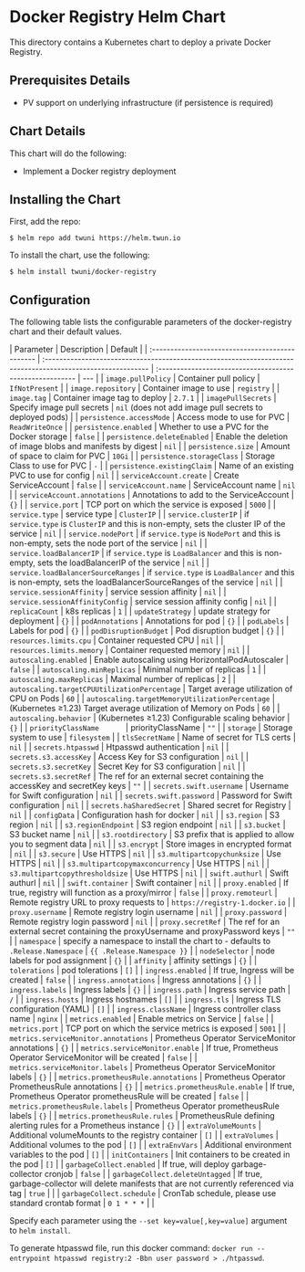 # Docker Registry Helm Chart

This directory contains a Kubernetes chart to deploy a private Docker Registry.

## Prerequisites Details

- PV support on underlying infrastructure (if persistence is required)

## Chart Details

This chart will do the following:

- Implement a Docker registry deployment

## Installing the Chart

First, add the repo:

```console
$ helm repo add twuni https://helm.twun.io
```

To install the chart, use the following:

```console
$ helm install twuni/docker-registry
```

## Configuration

The following table lists the configurable parameters of the docker-registry chart and
their default values.

| Parameter                                       | Description                                                                                                 | Default                                                  |
| :---------------------------------------------- | :---------------------------------------------------------------------------------------------------------- | :------------------------------------------------------- | --- |
| `image.pullPolicy`                              | Container pull policy                                                                                       | `IfNotPresent`                                           |
| `image.repository`                              | Container image to use                                                                                      | `registry`                                               |
| `image.tag`                                     | Container image tag to deploy                                                                               | `2.7.1`                                                  |
| `imagePullSecrets`                              | Specify image pull secrets                                                                                  | `nil` (does not add image pull secrets to deployed pods) |
| `persistence.accessMode`                        | Access mode to use for PVC                                                                                  | `ReadWriteOnce`                                          |
| `persistence.enabled`                           | Whether to use a PVC for the Docker storage                                                                 | `false`                                                  |
| `persistence.deleteEnabled`                     | Enable the deletion of image blobs and manifests by digest                                                  | `nil`                                                    |
| `persistence.size`                              | Amount of space to claim for PVC                                                                            | `10Gi`                                                   |
| `persistence.storageClass`                      | Storage Class to use for PVC                                                                                | `-`                                                      |
| `persistence.existingClaim`                     | Name of an existing PVC to use for config                                                                   | `nil`                                                    |
| `serviceAccount.create`                         | Create ServiceAccount                                                                                       | `false`                                                  |
| `serviceAccount.name`                           | ServiceAccount name                                                                                         | `nil`                                                    |
| `serviceAccount.annotations`                    | Annotations to add to the ServiceAccount                                                                    | `{}`                                                     |
| `service.port`                                  | TCP port on which the service is exposed                                                                    | `5000`                                                   |
| `service.type`                                  | service type                                                                                                | `ClusterIP`                                              |
| `service.clusterIP`                             | if `service.type` is `ClusterIP` and this is non-empty, sets the cluster IP of the service                  | `nil`                                                    |
| `service.nodePort`                              | if `service.type` is `NodePort` and this is non-empty, sets the node port of the service                    | `nil`                                                    |
| `service.loadBalancerIP`                        | if `service.type` is `LoadBalancer` and this is non-empty, sets the loadBalancerIP of the service           | `nil`                                                    |
| `service.loadBalancerSourceRanges`              | if `service.type` is `LoadBalancer` and this is non-empty, sets the loadBalancerSourceRanges of the service | `nil`                                                    |
| `service.sessionAffinity`                       | service session affinity                                                                                    | `nil`                                                    |
| `service.sessionAffinityConfig`                 | service session affinity config                                                                             | `nil`                                                    |
| `replicaCount`                                  | k8s replicas                                                                                                | `1`                                                      |
| `updateStrategy`                                | update strategy for deployment                                                                              | `{}`                                                     |
| `podAnnotations`                                | Annotations for pod                                                                                         | `{}`                                                     |
| `podLabels`                                     | Labels for pod                                                                                              | `{}`                                                     |
| `podDisruptionBudget`                           | Pod disruption budget                                                                                       | `{}`                                                     |
| `resources.limits.cpu`                          | Container requested CPU                                                                                     | `nil`                                                    |
| `resources.limits.memory`                       | Container requested memory                                                                                  | `nil`                                                    |
| `autoscaling.enabled`                           | Enable autoscaling using HorizontalPodAutoscaler                                                            | `false`                                                  |
| `autoscaling.minReplicas`                       | Minimal number of replicas                                                                                  | `1`                                                      |
| `autoscaling.maxReplicas`                       | Maximal number of replicas                                                                                  | `2`                                                      |
| `autoscaling.targetCPUUtilizationPercentage`    | Target average utilization of CPU on Pods                                                                   | `60`                                                     |
| `autoscaling.targetMemoryUtilizationPercentage` | (Kubernetes ≥1.23) Target average utilization of Memory on Pods                                             | `60`                                                     |
| `autoscaling.behavior`                          | (Kubernetes ≥1.23) Configurable scaling behavior                                                            | `{}`                                                     |
| `priorityClassName      `                       | priorityClassName                                                                                           | `""`                                                     |
| `storage`                                       | Storage system to use                                                                                       | `filesystem`                                             |
| `tlsSecretName`                                 | Name of secret for TLS certs                                                                                | `nil`                                                    |
| `secrets.htpasswd`                              | Htpasswd authentication                                                                                     | `nil`                                                    |
| `secrets.s3.accessKey`                          | Access Key for S3 configuration                                                                             | `nil`                                                    |
| `secrets.s3.secretKey`                          | Secret Key for S3 configuration                                                                             | `nil`                                                    |
| `secrets.s3.secretRef`                          | The ref for an external secret containing the accessKey and secretKey keys                                  | `""`                                                     |
| `secrets.swift.username`                        | Username for Swift configuration                                                                            | `nil`                                                    |
| `secrets.swift.password`                        | Password for Swift configuration                                                                            | `nil`                                                    |
| `secrets.haSharedSecret`                        | Shared secret for Registry                                                                                  | `nil`                                                    |
| `configData`                                    | Configuration hash for docker                                                                               | `nil`                                                    |
| `s3.region`                                     | S3 region                                                                                                   | `nil`                                                    |
| `s3.regionEndpoint`                             | S3 region endpoint                                                                                          | `nil`                                                    |
| `s3.bucket`                                     | S3 bucket name                                                                                              | `nil`                                                    |
| `s3.rootdirectory`                              | S3 prefix that is applied to allow you to segment data                                                      | `nil`                                                    |
| `s3.encrypt`                                    | Store images in encrypted format                                                                            | `nil`                                                    |
| `s3.secure`                                     | Use HTTPS                                                                                                   | `nil`                                                    |
| `s3.multipartcopychunksize`                     | Use HTTPS                                                                                                   | `nil`                                                    |
| `s3.multipartcopymaxconcurrency`                | Use HTTPS                                                                                                   | `nil`                                                    |
| `s3.multipartcopythresholdsize`                 | Use HTTPS                                                                                                   | `nil`                                                    |
| `swift.authurl`                                 | Swift authurl                                                                                               | `nil`                                                    |
| `swift.container`                               | Swift container                                                                                             | `nil`                                                    |
| `proxy.enabled`                                 | If true, registry will function as a proxy/mirror                                                           | `false`                                                  |
| `proxy.remoteurl`                               | Remote registry URL to proxy requests to                                                                    | `https://registry-1.docker.io`                           |
| `proxy.username`                                | Remote registry login username                                                                              | `nil`                                                    |
| `proxy.password`                                | Remote registry login password                                                                              | `nil`                                                    |
| `proxy.secretRef`                               | The ref for an external secret containing the proxyUsername and proxyPassword keys                          | `""`                                                     |
| `namespace`                                     | specify a namespace to install the chart to - defaults to `.Release.Namespace`                              | `{{ .Release.Namespace }}`                               |
| `nodeSelector`                                  | node labels for pod assignment                                                                              | `{}`                                                     |
| `affinity`                                      | affinity settings                                                                                           | `{}`                                                     |
| `tolerations`                                   | pod tolerations                                                                                             | `[]`                                                     |
| `ingress.enabled`                               | If true, Ingress will be created                                                                            | `false`                                                  |
| `ingress.annotations`                           | Ingress annotations                                                                                         | `{}`                                                     |
| `ingress.labels`                                | Ingress labels                                                                                              | `{}`                                                     |
| `ingress.path`                                  | Ingress service path                                                                                        | `/`                                                      |
| `ingress.hosts`                                 | Ingress hostnames                                                                                           | `[]`                                                     |
| `ingress.tls`                                   | Ingress TLS configuration (YAML)                                                                            | `[]`                                                     |
| `ingress.className`                             | Ingress controller class name                                                                               | `nginx`                                                  |
| `metrics.enabled`                               | Enable metrics on Service                                                                                   | `false`                                                  |
| `metrics.port`                                  | TCP port on which the service metrics is exposed                                                            | `5001`                                                   |
| `metrics.serviceMonitor.annotations`            | Prometheus Operator ServiceMonitor annotations                                                              | `{}`                                                     |
| `metrics.serviceMonitor.enable`                 | If true, Prometheus Operator ServiceMonitor will be created                                                 | `false`                                                  |
| `metrics.serviceMonitor.labels`                 | Prometheus Operator ServiceMonitor labels                                                                   | `{}`                                                     |
| `metrics.prometheusRule.annotations`            | Prometheus Operator PrometheusRule annotations                                                              | `{}`                                                     |
| `metrics.prometheusRule.enable`                 | If true, Prometheus Operator prometheusRule will be created                                                 | `false`                                                  |
| `metrics.prometheusRule.labels`                 | Prometheus Operator prometheusRule labels                                                                   | `{}`                                                     |
| `metrics.prometheusRule.rules`                  | PrometheusRule defining alerting rules for a Prometheus instance                                            | `{}`                                                     |
| `extraVolumeMounts`                             | Additional volumeMounts to the registry container                                                           | `[]`                                                     |
| `extraVolumes`                                  | Additional volumes to the pod                                                                               | `[]`                                                     |
| `extraEnvVars`                                  | Additional environment variables to the pod                                                                 | `[]`                                                     |
| `initContainers`                                | Init containers to be created in the pod                                                                    | `[]`                                                     |
| `garbageCollect.enabled`                        | If true, will deploy garbage-collector cronjob                                                              | `false`                                                  |
| `garbageCollect.deleteUntagged`                 | If true, garbage-collector will delete manifests that are not currently referenced via tag                  | `true`                                                   |     |
| `garbageCollect.schedule`                       | CronTab schedule, please use standard crontab format                                                        | `0 1 * * *`                                              |     |

Specify each parameter using the `--set key=value[,key=value]` argument to
`helm install`.

To generate htpasswd file, run this docker command:
`docker run --entrypoint htpasswd registry:2 -Bbn user password > ./htpasswd`.
